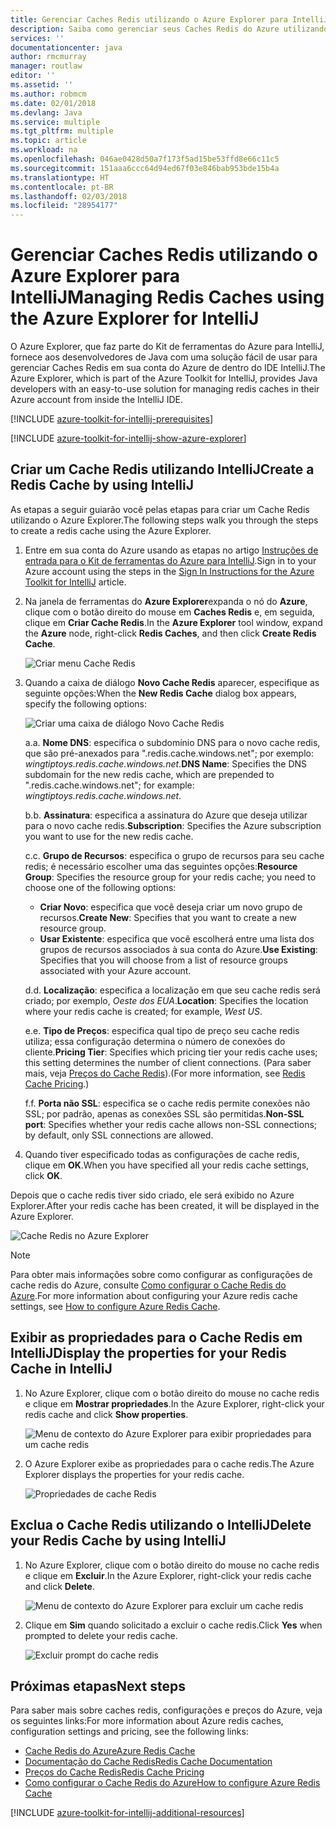 ```yaml
---
title: Gerenciar Caches Redis utilizando o Azure Explorer para IntelliJ
description: Saiba como gerenciar seus Caches Redis do Azure utilizando o Azure Explorer para IntelliJ.
services: ''
documentationcenter: java
author: rmcmurray
manager: routlaw
editor: ''
ms.assetid: ''
ms.author: robmcm
ms.date: 02/01/2018
ms.devlang: Java
ms.service: multiple
ms.tgt_pltfrm: multiple
ms.topic: article
ms.workload: na
ms.openlocfilehash: 046ae0428d50a7f173f5ad15be53ffd8e66c11c5
ms.sourcegitcommit: 151aaa6ccc64d94ed67f03e846bab953bde15b4a
ms.translationtype: HT
ms.contentlocale: pt-BR
ms.lasthandoff: 02/03/2018
ms.locfileid: "28954177"
---
```

# <a name="managing-redis-caches-using-the-azure-explorer-for-intellij"></a><span data-ttu-id="2a6a3-103">Gerenciar Caches Redis utilizando o Azure Explorer para IntelliJ</span><span class="sxs-lookup"><span data-stu-id="2a6a3-103">Managing Redis Caches using the Azure Explorer for IntelliJ</span></span>

<span data-ttu-id="2a6a3-104">O Azure Explorer, que faz parte do Kit de ferramentas do Azure para IntelliJ, fornece aos desenvolvedores de Java com uma solução fácil de usar para gerenciar Caches Redis em sua conta do Azure de dentro do IDE IntelliJ.</span><span class="sxs-lookup"><span data-stu-id="2a6a3-104">The Azure Explorer, which is part of the Azure Toolkit for IntelliJ, provides Java developers with an easy-to-use solution for managing redis caches in their Azure account from inside the IntelliJ IDE.</span></span>

[!INCLUDE [azure-toolkit-for-intellij-prerequisites](../includes/azure-toolkit-for-intellij-prerequisites.md)]

[!INCLUDE [azure-toolkit-for-intellij-show-azure-explorer](../includes/azure-toolkit-for-intellij-show-azure-explorer.md)]

## <a name="create-a-redis-cache-by-using-intellij"></a><span data-ttu-id="2a6a3-105">Criar um Cache Redis utilizando IntelliJ</span><span class="sxs-lookup"><span data-stu-id="2a6a3-105">Create a Redis Cache by using IntelliJ</span></span>

<span data-ttu-id="2a6a3-106">As etapas a seguir guiarão você pelas etapas para criar um Cache Redis utilizando o Azure Explorer.</span><span class="sxs-lookup"><span data-stu-id="2a6a3-106">The following steps walk you through the steps to create a redis cache using the Azure Explorer.</span></span>

1. <span data-ttu-id="2a6a3-107">Entre em sua conta do Azure usando as etapas no artigo [Instruções de entrada para o Kit de ferramentas do Azure para IntelliJ].</span><span class="sxs-lookup"><span data-stu-id="2a6a3-107">Sign in to your Azure account using the steps in the [Sign In Instructions for the Azure Toolkit for IntelliJ] article.</span></span>

1. <span data-ttu-id="2a6a3-108">Na janela de ferramentas do **Azure Explorer**expanda o nó do **Azure**, clique com o botão direito do mouse em **Caches Redis** e, em seguida, clique em **Criar Cache Redis**.</span><span class="sxs-lookup"><span data-stu-id="2a6a3-108">In the **Azure Explorer** tool window, expand the **Azure** node, right-click **Redis Caches**, and then click **Create Redis Cache**.</span></span>

   ![Criar menu Cache Redis][CR01]

1. <span data-ttu-id="2a6a3-110">Quando a caixa de diálogo **Novo Cache Redis** aparecer, especifique as seguinte opções:</span><span class="sxs-lookup"><span data-stu-id="2a6a3-110">When the **New Redis Cache** dialog box appears, specify the following options:</span></span>

   ![Criar uma caixa de diálogo Novo Cache Redis][CR02]

   <span data-ttu-id="2a6a3-112">a.</span><span class="sxs-lookup"><span data-stu-id="2a6a3-112">a.</span></span> <span data-ttu-id="2a6a3-113">**Nome DNS**: especifica o subdomínio DNS para o novo cache redis, que são pré-anexados para ".redis.cache.windows.net"; por exemplo: *wingtiptoys.redis.cache.windows.net*.</span><span class="sxs-lookup"><span data-stu-id="2a6a3-113">**DNS Name**: Specifies the DNS subdomain for the new redis cache, which are prepended to ".redis.cache.windows.net"; for example: *wingtiptoys.redis.cache.windows.net*.</span></span>

   <span data-ttu-id="2a6a3-114">b.</span><span class="sxs-lookup"><span data-stu-id="2a6a3-114">b.</span></span> <span data-ttu-id="2a6a3-115">**Assinatura**: especifica a assinatura do Azure que deseja utilizar para o novo cache redis.</span><span class="sxs-lookup"><span data-stu-id="2a6a3-115">**Subscription**: Specifies the Azure subscription you want to use for the new redis cache.</span></span>

   <span data-ttu-id="2a6a3-116">c.</span><span class="sxs-lookup"><span data-stu-id="2a6a3-116">c.</span></span> <span data-ttu-id="2a6a3-117">**Grupo de Recursos**: especifica o grupo de recursos para seu cache redis; é necessário escolher uma das seguintes opções:</span><span class="sxs-lookup"><span data-stu-id="2a6a3-117">**Resource Group**: Specifies the resource group for your redis cache; you need to choose one of the following options:</span></span> 
      * <span data-ttu-id="2a6a3-118">**Criar Novo**: especifica que você deseja criar um novo grupo de recursos.</span><span class="sxs-lookup"><span data-stu-id="2a6a3-118">**Create New**: Specifies that you want to create a new resource group.</span></span> 
      * <span data-ttu-id="2a6a3-119">**Usar Existente**: especifica que você escolherá entre uma lista dos grupos de recursos associados à sua conta do Azure.</span><span class="sxs-lookup"><span data-stu-id="2a6a3-119">**Use Existing**: Specifies that you will choose from a list of resource groups associated with your Azure account.</span></span> 

   <span data-ttu-id="2a6a3-120">d.</span><span class="sxs-lookup"><span data-stu-id="2a6a3-120">d.</span></span> <span data-ttu-id="2a6a3-121">**Localização**: especifica a localização em que seu cache redis será criado; por exemplo, *Oeste dos EUA*.</span><span class="sxs-lookup"><span data-stu-id="2a6a3-121">**Location**: Specifies the location where your redis cache is created; for example, *West US*.</span></span>

   <span data-ttu-id="2a6a3-122">e.</span><span class="sxs-lookup"><span data-stu-id="2a6a3-122">e.</span></span> <span data-ttu-id="2a6a3-123">**Tipo de Preços**: especifica qual tipo de preço seu cache redis utiliza; essa configuração determina o número de conexões do cliente.</span><span class="sxs-lookup"><span data-stu-id="2a6a3-123">**Pricing Tier**: Specifies which pricing tier your redis cache uses; this setting determines the number of client connections.</span></span> <span data-ttu-id="2a6a3-124">(Para saber mais, veja [Preços do Cache Redis]).</span><span class="sxs-lookup"><span data-stu-id="2a6a3-124">(For more information, see [Redis Cache Pricing].)</span></span>

   <span data-ttu-id="2a6a3-125">f.</span><span class="sxs-lookup"><span data-stu-id="2a6a3-125">f.</span></span> <span data-ttu-id="2a6a3-126">**Porta não SSL**: especifica se o cache redis permite conexões não SSL; por padrão, apenas as conexões SSL são permitidas.</span><span class="sxs-lookup"><span data-stu-id="2a6a3-126">**Non-SSL port**: Specifies whether your redis cache allows non-SSL connections; by default, only SSL connections are allowed.</span></span>

1. <span data-ttu-id="2a6a3-127">Quando tiver especificado todas as configurações de cache redis, clique em **OK**.</span><span class="sxs-lookup"><span data-stu-id="2a6a3-127">When you have specified all your redis cache settings, click **OK**.</span></span>

<span data-ttu-id="2a6a3-128">Depois que o cache redis tiver sido criado, ele será exibido no Azure Explorer.</span><span class="sxs-lookup"><span data-stu-id="2a6a3-128">After your redis cache has been created, it will be displayed in the Azure Explorer.</span></span>

   ![Cache Redis no Azure Explorer][CR03]

> [!NOTE]
>
> <span data-ttu-id="2a6a3-130">Para obter mais informações sobre como configurar as configurações de cache redis do Azure, consulte [Como configurar o Cache Redis do Azure].</span><span class="sxs-lookup"><span data-stu-id="2a6a3-130">For more information about configuring your Azure redis cache settings, see [How to configure Azure Redis Cache].</span></span>
>

## <a name="display-the-properties-for-your-redis-cache-in-intellij"></a><span data-ttu-id="2a6a3-131">Exibir as propriedades para o Cache Redis em IntelliJ</span><span class="sxs-lookup"><span data-stu-id="2a6a3-131">Display the properties for your Redis Cache in IntelliJ</span></span>

1. <span data-ttu-id="2a6a3-132">No Azure Explorer, clique com o botão direito do mouse no cache redis e clique em **Mostrar propriedades**.</span><span class="sxs-lookup"><span data-stu-id="2a6a3-132">In the Azure Explorer, right-click your redis cache and click **Show properties**.</span></span>

   ![Menu de contexto do Azure Explorer para exibir propriedades para um cache redis][SP01]

1. <span data-ttu-id="2a6a3-134">O Azure Explorer exibe as propriedades para o cache redis.</span><span class="sxs-lookup"><span data-stu-id="2a6a3-134">The Azure Explorer displays the properties for your redis cache.</span></span>

   ![Propriedades de cache Redis][SP02]

## <a name="delete-your-redis-cache-by-using-intellij"></a><span data-ttu-id="2a6a3-136">Exclua o Cache Redis utilizando o IntelliJ</span><span class="sxs-lookup"><span data-stu-id="2a6a3-136">Delete your Redis Cache by using IntelliJ</span></span>

1. <span data-ttu-id="2a6a3-137">No Azure Explorer, clique com o botão direito do mouse no cache redis e clique em **Excluir**.</span><span class="sxs-lookup"><span data-stu-id="2a6a3-137">In the Azure Explorer, right-click your redis cache and click **Delete**.</span></span>

   ![Menu de contexto do Azure Explorer para excluir um cache redis][DE01]

1. <span data-ttu-id="2a6a3-139">Clique em **Sim** quando solicitado a excluir o cache redis.</span><span class="sxs-lookup"><span data-stu-id="2a6a3-139">Click **Yes** when prompted to delete your redis cache.</span></span>

   ![Excluir prompt do cache redis][DE02]

## <a name="next-steps"></a><span data-ttu-id="2a6a3-141">Próximas etapas</span><span class="sxs-lookup"><span data-stu-id="2a6a3-141">Next steps</span></span>

<span data-ttu-id="2a6a3-142">Para saber mais sobre caches redis, configurações e preços do Azure, veja os seguintes links:</span><span class="sxs-lookup"><span data-stu-id="2a6a3-142">For more information about Azure redis caches, configuration settings and pricing, see the following links:</span></span>

* <span data-ttu-id="2a6a3-143">[Cache Redis do Azure]</span><span class="sxs-lookup"><span data-stu-id="2a6a3-143">[Azure Redis Cache]</span></span>
* <span data-ttu-id="2a6a3-144">[Documentação do Cache Redis]</span><span class="sxs-lookup"><span data-stu-id="2a6a3-144">[Redis Cache Documentation]</span></span>
* <span data-ttu-id="2a6a3-145">[Preços do Cache Redis]</span><span class="sxs-lookup"><span data-stu-id="2a6a3-145">[Redis Cache Pricing]</span></span>
* <span data-ttu-id="2a6a3-146">[Como configurar o Cache Redis do Azure]</span><span class="sxs-lookup"><span data-stu-id="2a6a3-146">[How to configure Azure Redis Cache]</span></span>

[!INCLUDE [azure-toolkit-for-intellij-additional-resources](../includes/azure-toolkit-for-intellij-additional-resources.md)]

<!-- URL List -->

[Preços do Cache Redis]: https://azure.microsoft.com/pricing/details/cache/
[Redis Cache Pricing]: https://azure.microsoft.com/pricing/details/cache/
[Cache Redis do Azure]: https://azure.microsoft.com/services/cache/
[Azure Redis Cache]: https://azure.microsoft.com/services/cache/
[Documentação do Cache Redis]: /azure/redis-cache
[Redis Cache Documentation]: /azure/redis-cache
[Como configurar o Cache Redis do Azure]: /azure/redis-cache/cache-configure
[How to configure Azure Redis Cache]: /azure/redis-cache/cache-configure
[Instruções de entrada para o Kit de ferramentas do Azure para IntelliJ]: ./azure-toolkit-for-intellij-sign-in-instructions.md
[Sign In Instructions for the Azure Toolkit for IntelliJ]: ./azure-toolkit-for-intellij-sign-in-instructions.md

<!-- IMG List -->

[CR01]: media/azure-toolkit-for-intellij-managing-redis-caches-using-azure-explorer/CR01.png
[CR02]: media/azure-toolkit-for-intellij-managing-redis-caches-using-azure-explorer/CR02.png
[CR03]: media/azure-toolkit-for-intellij-managing-redis-caches-using-azure-explorer/CR03.png

[SP01]: media/azure-toolkit-for-intellij-managing-redis-caches-using-azure-explorer/SP01.png
[SP02]: media/azure-toolkit-for-intellij-managing-redis-caches-using-azure-explorer/SP02.png

[DE01]: media/azure-toolkit-for-intellij-managing-redis-caches-using-azure-explorer/DE01.png
[DE02]: media/azure-toolkit-for-intellij-managing-redis-caches-using-azure-explorer/DE02.png
